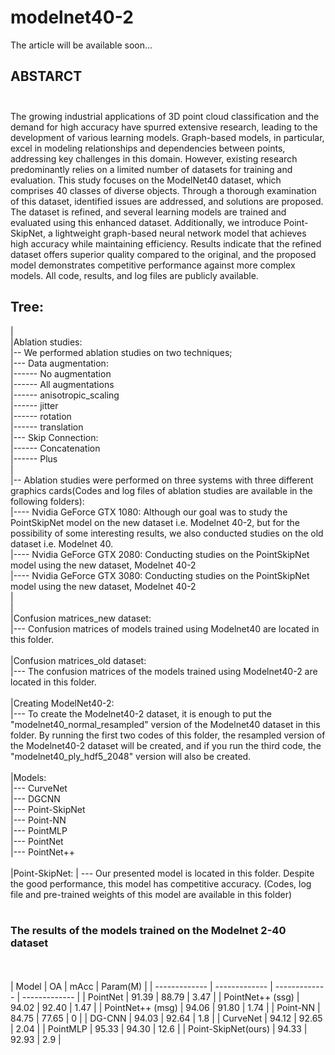 # modelnet40-2
The article will be available soon...
<br />
## ABSTARCT<br /><br />
The growing industrial applications of 3D point cloud classification and the demand for high accuracy have spurred extensive research, leading to the development of various learning models. Graph-based models, in particular, excel in modeling relationships and dependencies between points, addressing key challenges in this domain. However, existing research predominantly relies on a limited number of datasets for training and evaluation. This study focuses on the ModelNet40 dataset, which comprises 40 classes of diverse objects. Through a thorough examination of this dataset, identified issues are addressed, and solutions are proposed. The dataset is refined, and several learning models are trained and evaluated using this enhanced dataset. Additionally, we introduce Point-SkipNet, a lightweight graph-based neural network model that achieves high accuracy while maintaining efficiency. Results indicate that the refined dataset offers superior quality compared to the original, and the proposed model demonstrates competitive performance against more complex models. All code, results, and log files are publicly available.

## Tree:
|<br />
|Ablation studies: <br />
|-- We performed ablation studies on two techniques;<br />
|--- Data augmentation:<br />
|------ No augmentation<br />
|------ All augmentations<br />
|------ anisotropic_scaling<br />
|------ jitter<br />
|------ rotation<br />
|------ translation<br />
|--- Skip Connection:<br />
|------ Concatenation<br />
|------ Plus<br />
|<br />
|-- Ablation studies were performed on three systems with three different graphics cards(Codes and log files of ablation studies are available in the following folders):<br />
|---- Nvidia GeForce GTX 1080: Although our goal was to study the PointSkipNet model on the new dataset i.e. Modelnet 40-2, but for the possibility of some interesting results, we also conducted studies on the old dataset i.e. Modelnet 40.<br />
|---- Nvidia GeForce GTX 2080: Conducting studies on the PointSkipNet model using the new dataset, Modelnet 40-2<br />
|---- Nvidia GeForce GTX 3080: Conducting studies on the PointSkipNet model using the new dataset, Modelnet 40-2<br />
|<br />
|<br />
|Confusion matrices_new dataset:<br />
|--- Confusion matrices of models trained using Modelnet40 are located in this folder.<br />
<br />
|Confusion matrices_old dataset:<br />
|--- The confusion matrices of the models trained using Modelnet40-2 are located in this folder.<br />
<br />
|Creating ModelNet40-2:<br />
|--- To create the Modelnet40-2 dataset, it is enough to put the "modelnet40_normal_resampled" version of the Modelnet40 dataset in this folder. By running the first two codes of this folder, the resampled version of the Modelnet40-2 dataset will be created, and if you run the third code, the "modelnet40_ply_hdf5_2048" version will also be created.<br />
<br />
|Models: <br />
|--- CurveNet<br />
|--- DGCNN<br />
|--- Point-SkipNet<br />
|--- Point-NN<br />
|--- PointMLP<br />
|--- PointNet<br />
|--- PointNet++<br />
<br />
|Point-SkipNet:
| --- Our presented model is located in this folder. Despite the good performance, this model has competitive accuracy. (Codes, log file and pre-trained weights of this model are available in this folder)
<br />
<br />
### The results of the models trained on the Modelnet 2-40 dataset
<br />
<br />
|     Model     |       OA      |      mAcc     |   Param(M)    |
| ------------- | ------------- | ------------- | ------------- |
| PointNet  | 91.39  | 88.79  | 3.47  |
| PointNet++ (ssg)  | 94.02  | 92.40  | 1.47  |
| PointNet++ (msg)  | 94.06  | 91.80  | 1.74  |
| Point-NN  | 84.75  | 77.65  | 0  |
| DG-CNN  | 94.03  | 92.64  | 1.8  |
| CurveNet  | 94.12  | 92.65  | 2.04  |
| PointMLP  | 95.33  | 94.30  | 12.6  |
| Point-SkipNet(ours)  | 94.33  | 92.93  | 2.9  |

